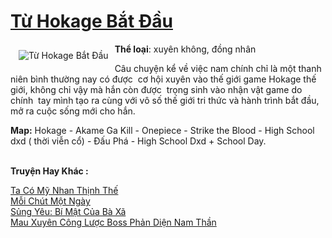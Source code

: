 <a href="https://utruyen.com/truyen/tu-hokage-bat-dau/17560/" title="Từ Hokage Bắt Đầu"><h1>Từ Hokage Bắt Đầu</h1></a><div style="display:table"><img align="right" style="float: left; padding: 10px;" src="https://utruyen.com/images/story/200x260/tu-hokage-bat-dau.jpg" alt="Từ Hokage Bắt Đầu"><b>Thể loại</b>: xuyên không, đồng nhân<p></p>Câu chuyện kể về việc nam chính chỉ là một thanh niên bình thường nay có được  cơ hội xuyên vào thế giới game Hokage thế giới, không chỉ vậy mà hắn còn được  trọng sinh vào nhận vật game do chính  tay mình tạo ra cùng với vô số thế giới tri thức và hành trình bắt đầu, mở ra cuộc sống mới cho hắn.<p></p><b>Map:</b> Hokage - Akame Ga Kill - Onepiece - Strike the Blood - High School dxd ( thời viễn cổ) - Đấu Phá - High School Dxd + School Day. </div><p><br><b>Truyện Hay Khác :</b></p><a href="https://utruyen.com/truyen/ta-co-my-nhan-thinh-the/17277/" alt="Ta Có Mỹ Nhan Thịnh Thế">Ta Có Mỹ Nhan Thịnh Thế</a><br/><a href="https://github.com/quanluxury/ngontinhhot/tree/master/truyenhay/20495/" alt="Mỗi Chút Một Ngày">Mỗi Chút Một Ngày</a><br/><a href="https://github.com/quanluxury/ngontinhhot/tree/master/truyenhay/17301/" alt="Sủng Yêu: Bí Mật Của Bà Xã">Sủng Yêu: Bí Mật Của Bà Xã</a><br/><a href="https://www.flickr.com/photos/184340401@N07/48743249728/" alt="Mau Xuyên Công Lược Boss Phản Diện Nam Thần">Mau Xuyên Công Lược Boss Phản Diện Nam Thần</a><br/>